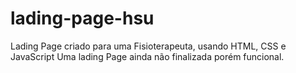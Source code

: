 # lading-page-hsu
Lading Page criado para uma Fisioterapeuta, usando HTML, CSS e JavaScript
Uma lading Page ainda não finalizada porém funcional.
